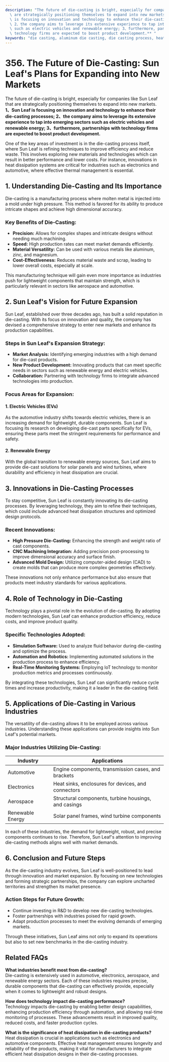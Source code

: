 ```yaml
---
description: "The future of die-casting is bright, especially for companies like Sun Leaf that\
  \ are strategically positioning themselves to expand into new markets. **1、Sun Leaf\
  \ is focusing on innovation and technology to enhance their die-casting processes;\
  \ 2、the company aims to leverage its extensive experience to tap into emerging sectors\
  \ such as electric vehicles and renewable energy; 3、furthermore, partnerships with\
  \ technology firms are expected to boost product development.** "
keywords: "die casting, aluminum die casting, die casting process, heat dissipation performance"
---
```

# 356. The Future of Die-Casting: Sun Leaf's Plans for Expanding into New Markets

The future of die-casting is bright, especially for companies like Sun Leaf that are strategically positioning themselves to expand into new markets. **1、Sun Leaf is focusing on innovation and technology to enhance their die-casting processes; 2、the company aims to leverage its extensive experience to tap into emerging sectors such as electric vehicles and renewable energy; 3、furthermore, partnerships with technology firms are expected to boost product development.** 

One of the key areas of investment is in the die-casting process itself, where Sun Leaf is refining techniques to improve efficiency and reduce waste. This involves exploring new materials and technologies which can result in better performance and lower costs. For instance, innovations in heat dissipation systems are critical for industries such as electronics and automotive, where effective thermal management is essential.

## **1. Understanding Die-Casting and Its Importance**

Die-casting is a manufacturing process where molten metal is injected into a mold under high pressure. This method is favored for its ability to produce intricate shapes and achieve high dimensional accuracy. 

### Key Benefits of Die-Casting:

- **Precision:** Allows for complex shapes and intricate designs without needing much machining.
- **Speed:** High production rates can meet market demands efficiently.
- **Material Versatility:** Can be used with various metals like aluminum, zinc, and magnesium.
- **Cost-Effectiveness:** Reduces material waste and scrap, leading to lower overall costs, especially at scale.

This manufacturing technique will gain even more importance as industries push for lightweight components that maintain strength, which is particularly relevant in sectors like aerospace and automotive.

## **2. Sun Leaf's Vision for Future Expansion**

Sun Leaf, established over three decades ago, has built a solid reputation in die-casting. With its focus on innovation and quality, the company has devised a comprehensive strategy to enter new markets and enhance its production capabilities.

### Steps in Sun Leaf's Expansion Strategy:

- **Market Analysis:** Identifying emerging industries with a high demand for die-cast products.
- **New Product Development:** Innovating products that can meet specific needs in sectors such as renewable energy and electric vehicles.
- **Collaboration:** Partnering with technology firms to integrate advanced technologies into production.

### Focus Areas for Expansion:

#### 1. Electric Vehicles (EVs)

As the automotive industry shifts towards electric vehicles, there is an increasing demand for lightweight, durable components. Sun Leaf is focusing its research on developing die-cast parts specifically for EVs, ensuring these parts meet the stringent requirements for performance and safety.

#### 2. Renewable Energy

With the global transition to renewable energy sources, Sun Leaf aims to provide die-cast solutions for solar panels and wind turbines, where durability and efficiency in heat dissipation are crucial.

## **3. Innovations in Die-Casting Processes**

To stay competitive, Sun Leaf is constantly innovating its die-casting processes. By leveraging technology, they aim to refine their techniques, which could include advanced heat dissipation structures and optimized design protocols.

### Recent Innovations:

- **High Pressure Die-Casting:** Enhancing the strength and weight ratio of cast components.
- **CNC Machining Integration:** Adding precision post-processing to improve dimensional accuracy and surface finish.
- **Advanced Mold Design:** Utilizing computer-aided design (CAD) to create molds that can produce more complex geometries effectively.

These innovations not only enhance performance but also ensure that products meet industry standards for various applications.

## **4. Role of Technology in Die-Casting**

Technology plays a pivotal role in the evolution of die-casting. By adopting modern technologies, Sun Leaf can enhance production efficiency, reduce costs, and improve product quality.

### Specific Technologies Adopted:

- **Simulation Software:** Used to analyze fluid behavior during die-casting and optimize the process.
- **Automation and Robotics:** Implementing automated solutions in the production process to enhance efficiency.
- **Real-Time Monitoring Systems:** Employing IoT technology to monitor production metrics and processes continuously.

By integrating these technologies, Sun Leaf can significantly reduce cycle times and increase productivity, making it a leader in the die-casting field.

## **5. Applications of Die-Casting in Various Industries**

The versatility of die-casting allows it to be employed across various industries. Understanding these applications can provide insights into Sun Leaf's potential markets.

### Major Industries Utilizing Die-Casting:

| Industry         | Applications                                           |
|------------------|-------------------------------------------------------|
| Automotive       | Engine components, transmission cases, and brackets   |
| Electronics      | Heat sinks, enclosures for devices, and connectors    |
| Aerospace        | Structural components, turbine housings, and casings   |
| Renewable Energy  | Solar panel frames, wind turbine components            |

In each of these industries, the demand for lightweight, robust, and precise components continues to rise. Therefore, Sun Leaf's attention to improving die-casting methods aligns well with market demands.

## **6. Conclusion and Future Steps**

As the die-casting industry evolves, Sun Leaf is well-positioned to lead through innovation and market expansion. By focusing on new technologies and forming strategic partnerships, the company can explore uncharted territories and strengthen its market presence. 

### Action Steps for Future Growth:

- Continue investing in R&D to develop new die-casting technologies.
- Foster partnerships with industries poised for rapid growth.
- Adapt production processes to meet the evolving demands of emerging markets.

Through these initiatives, Sun Leaf aims not only to expand its operations but also to set new benchmarks in the die-casting industry.

## Related FAQs

**What industries benefit most from die-casting?**  
Die-casting is extensively used in automotive, electronics, aerospace, and renewable energy sectors. Each of these industries requires precise, durable components that die-casting can effectively provide, especially when it comes to lightweight and robust designs.

**How does technology impact die-casting performance?**  
Technology impacts die-casting by enabling better design capabilities, enhancing production efficiency through automation, and allowing real-time monitoring of processes. These advancements result in improved quality, reduced costs, and faster production cycles.

**What is the significance of heat dissipation in die-casting products?**  
Heat dissipation is crucial in applications such as electronics and automotive components. Effective heat management ensures longevity and reliability of the products, making it vital for manufacturers to integrate efficient heat dissipation designs in their die-casting processes.
